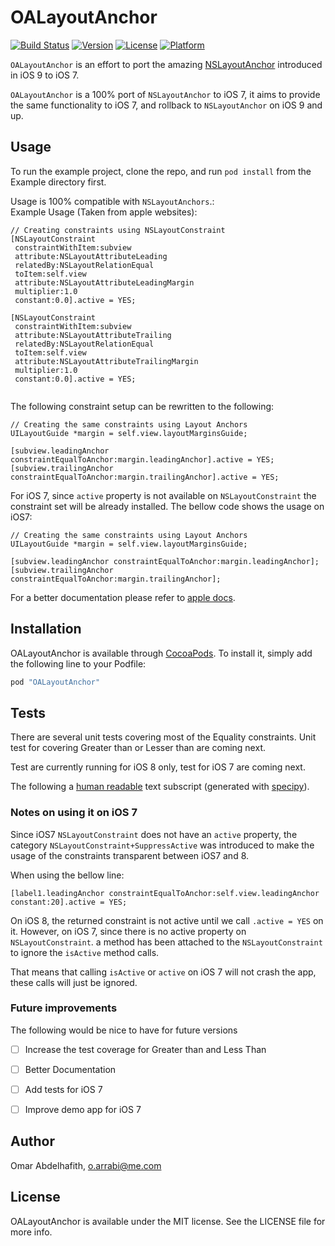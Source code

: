 # OALayoutAnchor

[![Build Status](https://travis-ci.org/oarrabi/OALayoutAnchor.svg)](https://travis-ci.org/oarrabi/OALayoutAnchor)
[![Version](https://img.shields.io/cocoapods/v/OALayoutAnchor.svg?style=flat)](http://cocoapods.org/pods/OALayoutAnchor)
[![License](https://img.shields.io/cocoapods/l/OALayoutAnchor.svg?style=flat)](http://cocoapods.org/pods/OALayoutAnchor)
[![Platform](https://img.shields.io/cocoapods/p/OALayoutAnchor.svg?style=flat)](http://cocoapods.org/pods/OALayoutAnchor)

`OALayoutAnchor` is an effort to port the amazing [NSLayoutAnchor](https://developer.apple.com/library/prerelease/mac/documentation/AppKit/Reference/NSLayoutAnchor_ClassReference/index.html) introduced in iOS 9 to iOS 7.

`OALayoutAnchor` is a 100% port of `NSLayoutAnchor` to iOS 7, it aims to provide the same functionality to iOS 7, and rollback to `NSLayoutAnchor` on iOS 9 and up.

## Usage

To run the example project, clone the repo, and run `pod install` from the Example directory first.

Usage is 100% compatible with `NSLayoutAnchors`.:   
Example Usage (Taken from apple websites):

```objc
// Creating constraints using NSLayoutConstraint
[NSLayoutConstraint
 constraintWithItem:subview
 attribute:NSLayoutAttributeLeading
 relatedBy:NSLayoutRelationEqual
 toItem:self.view
 attribute:NSLayoutAttributeLeadingMargin
 multiplier:1.0
 constant:0.0].active = YES;
 
[NSLayoutConstraint
 constraintWithItem:subview
 attribute:NSLayoutAttributeTrailing
 relatedBy:NSLayoutRelationEqual
 toItem:self.view
 attribute:NSLayoutAttributeTrailingMargin
 multiplier:1.0
 constant:0.0].active = YES;
 
 ```

The following constraint setup can be rewritten to the following:

```
// Creating the same constraints using Layout Anchors
UILayoutGuide *margin = self.view.layoutMarginsGuide;
 
[subview.leadingAnchor constraintEqualToAnchor:margin.leadingAnchor].active = YES;
[subview.trailingAnchor constraintEqualToAnchor:margin.trailingAnchor].active = YES;
```

For iOS 7, since `active` property is not available on `NSLayoutConstraint` the constraint set will be already installed. The bellow code shows the usage on iOS7:   

```objc
// Creating the same constraints using Layout Anchors
UILayoutGuide *margin = self.view.layoutMarginsGuide;
 
[subview.leadingAnchor constraintEqualToAnchor:margin.leadingAnchor];
[subview.trailingAnchor constraintEqualToAnchor:margin.trailingAnchor];
```

For a better documentation please refer to [apple docs](https://developer.apple.com/library/prerelease/mac/documentation/AppKit/Reference/NSLayoutAnchor_ClassReference/index.html).

## Installation

OALayoutAnchor is available through [CocoaPods](http://cocoapods.org). To install
it, simply add the following line to your Podfile:

```ruby
pod "OALayoutAnchor"
```

## Tests

There are several unit tests covering most of the Equality constraints. Unit test for covering Greater than or Lesser than are coming next.

Test are currently running for iOS 8 only, test for iOS 7 are coming next.

The following a [human readable](https://raw.githubusercontent.com/oarrabi/OALayoutAnchor/master/Example/Tests/tests.transcript.txt?token=ABZLPLZHHBeo2g41rVZSKjCf-_DnrTnFks5ViydLwA%3D%3D) text subscript (generated with [specipy](https://github.com/oarrabi/specipy)).

### Notes on using it on iOS 7

Since iOS7 `NSLayoutConstraint` does not have an `active` property, the category `NSLayoutConstraint+SuppressActive` was introduced to make the usage of the constraints transparent between iOS7 and 8.

When using the bellow line:
```objc
[label1.leadingAnchor constraintEqualToAnchor:self.view.leadingAnchor constant:20].active = YES;
```

On iOS 8, the returned constraint is not active until we call `.active = YES` on it. However, on iOS 7, since there is no active property on `NSLayoutConstraint`. a method has been attached to the `NSLayoutConstraint` to ignore the `isActive` method calls.

That means that calling `isActive` or `active` on iOS 7 will not crash the app, these calls will just be ignored.

### Future improvements
The following would be nice to have for future versions

- [ ] Increase the test coverage for Greater than and Less Than
- [ ] Better Documentation
- [ ] Add tests for iOS 7
- [ ] Improve demo app for iOS 7


## Author

Omar Abdelhafith, o.arrabi@me.com

## License

OALayoutAnchor is available under the MIT license. See the LICENSE file for more info.
